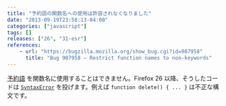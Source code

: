 ```yaml
---
title: "予約語の関数名への使用は許容されなくなりました"
date: "2013-09-19T23:58:13-04:00"
categories: ["javascript"]
tags: []
releases: ["26", "31-esr"]
references:
    - url: "https://bugzilla.mozilla.org/show_bug.cgi?id=907958"
      title: "Bug 907958 – Restrict function names to non-keywords"
---
```

[予約語](https://developer.mozilla.org/docs/Web/JavaScript/Reference/Reserved_Words) を関数名に使用することはできません。Firefox 26 以降、そうしたコードは [`SyntaxError`](https://developer.mozilla.org/docs/Web/JavaScript/Reference/Global_Objects/SyntaxError) を投げます。例えば `function delete() { ... }` は不正な構文です。
